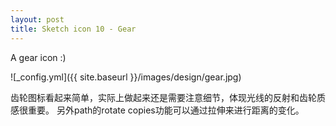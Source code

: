 ```yaml
---
layout: post
title: Sketch icon 10 - Gear
---
```


A gear icon :)

![_config.yml]({{ site.baseurl }}/images/design/gear.jpg)

齿轮图标看起来简单，实际上做起来还是需要注意细节，体现光线的反射和齿轮质感很重要。
另外path的rotate copies功能可以通过拉伸来进行距离的变化。